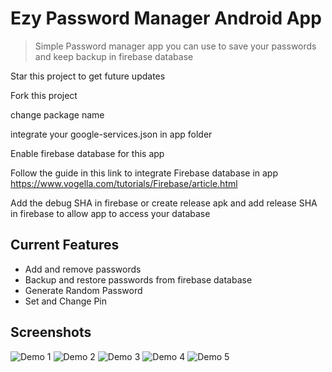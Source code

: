 # Ezy Password Manager Android App

> Simple Password manager app you can use to save your passwords and keep backup in firebase database

Star this project to get future updates

Fork this project

change package name

integrate your google-services.json in app folder

Enable firebase database for this app

Follow the guide in this link to integrate Firebase database in app https://www.vogella.com/tutorials/Firebase/article.html

Add the debug SHA in firebase or create release apk and add release SHA in firebase to allow app to access your database

## Current Features

- Add and remove passwords
- Backup and restore passwords from firebase database
- Generate Random Password
- Set and Change Pin

## Screenshots

![Demo 1](assets/demo1.jpg)
![Demo 2](assets/demo2.jpg)
![Demo 3](assets/demo3.jpg)
![Demo 4](assets/demo4.jpg)
![Demo 5](assets/demo5.jpg)
